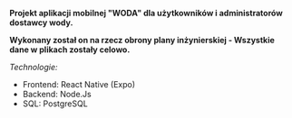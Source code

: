 **Projekt aplikacji mobilnej "WODA" dla użytkowników i administratorów dostawcy wody.**

**Wykonany został on na rzecz obrony plany inżynierskiej - Wszystkie dane w plikach zostały celowo.**

*Technologie:*
- Frontend: React Native (Expo)
- Backend: Node.Js
- SQL: PostgreSQL
